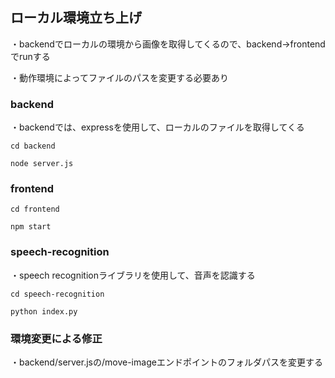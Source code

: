 ## ローカル環境立ち上げ
・backendでローカルの環境から画像を取得してくるので、backend->frontendでrunする

・動作環境によってファイルのパスを変更する必要あり

### backend
・backendでは、expressを使用して、ローカルのファイルを取得してくる

``` cd backend ```

``` node server.js ```

### frontend
``` cd frontend ```

``` npm start ```

### speech-recognition
・speech recognitionライブラリを使用して、音声を認識する

```cd speech-recognition ```

``` python index.py ```


### 環境変更による修正
・backend/server.jsの/move-imageエンドポイントのフォルダパスを変更する
